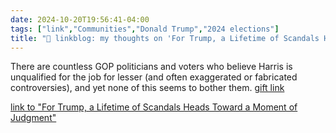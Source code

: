 ```yaml
---
date: 2024-10-20T19:56:41-04:00
tags: ["link","Communities","Donald Trump","2024 elections"]
title: "🔗 linkblog: my thoughts on 'For Trump, a Lifetime of Scandals Heads Toward a Moment of Judgment'"
---
```

There are countless GOP politicians and voters who believe Harris is unqualified for the job for lesser (and often exaggerated or fabricated controversies), and yet none of this seems to bother them. [gift link](https://www.nytimes.com/2024/10/20/us/politics/trump-scandals.html?unlocked_article_code=1.Tk4.cMu8.hHpFU93u3VJl&smid=url-share)

[link to "For Trump, a Lifetime of Scandals Heads Toward a Moment of Judgment"](https://www.nytimes.com/2024/10/20/us/politics/trump-scandals.html)